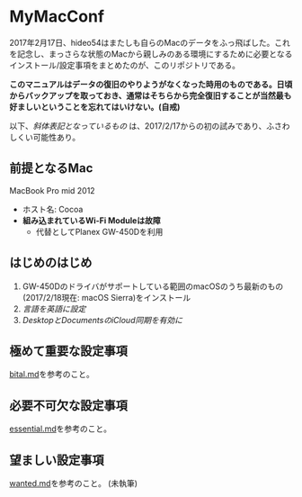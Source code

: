 # MyMacConf

2017年2月17日、hideo54はまたしも自らのMacのデータをふっ飛ばした。これを記念し、まっさらな状態のMacから親しみのある環境にするために必要となるインストール/設定事項をまとめたのが、このリポジトリである。

**このマニュアルはデータの復旧のやりようがなくなった時用のものである。日頃からバックアップを取っておき、通常はそちらから完全復旧することが当然最も好ましいということを忘れてはいけない。(自戒)**

以下、*斜体表記となっているもの* は、2017/2/17からの初の試みであり、ふさわしくい可能性あり。

## 前提となるMac

MacBook Pro mid 2012
* ホスト名: Cocoa
* **組み込まれているWi-Fi Moduleは故障**
    * 代替としてPlanex GW-450Dを利用

## はじめのはじめ

1. GW-450Dのドライバがサポートしている範囲のmacOSのうち最新のもの(2017/2/18現在: macOS Sierra)をインストール
2. *言語を英語に設定*
3. *DesktopとDocumentsのiCloud同期を有効に*

## 極めて重要な設定事項

[bital.md](https://github.com/hideo54/MyMacConf/blob/master/bital.md)を参考のこと。

## 必要不可欠な設定事項

[essential.md](https://github.com/hideo54/MyMacConf/blob/master/essential.md)を参考のこと。

## 望ましい設定事項

[wanted.md](https://github.com/hideo54/MyMacConf/blob/master/wanted.md)を参考のこと。 (未執筆)
